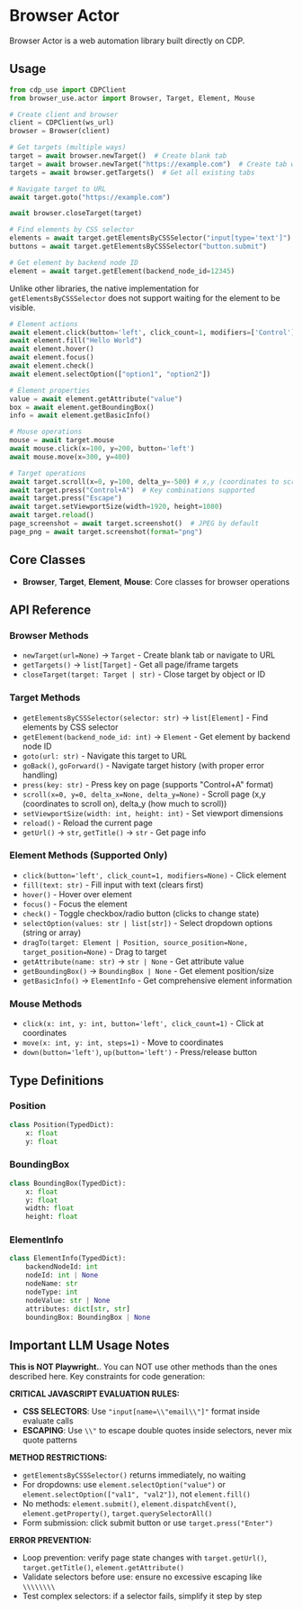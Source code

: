 # Browser Actor

Browser Actor is a web automation library built directly on CDP.

## Usage

```python
from cdp_use import CDPClient
from browser_use.actor import Browser, Target, Element, Mouse

# Create client and browser
client = CDPClient(ws_url)
browser = Browser(client)
```

```python
# Get targets (multiple ways)
target = await browser.newTarget()  # Create blank tab
target = await browser.newTarget("https://example.com")  # Create tab with URL
targets = await browser.getTargets()  # Get all existing tabs

# Navigate target to URL
await target.goto("https://example.com")

await browser.closeTarget(target)
```

```python
# Find elements by CSS selector
elements = await target.getElementsByCSSSelector("input[type='text']")
buttons = await target.getElementsByCSSSelector("button.submit")

# Get element by backend node ID
element = await target.getElement(backend_node_id=12345)
```

Unlike other libraries, the native implementation for `getElementsByCSSSelector` does not support waiting for the element to be visible.

```python
# Element actions
await element.click(button='left', click_count=1, modifiers=['Control'])
await element.fill("Hello World") 
await element.hover()
await element.focus()
await element.check() 
await element.selectOption(["option1", "option2"])

# Element properties  
value = await element.getAttribute("value")
box = await element.getBoundingBox()
info = await element.getBasicInfo()
```

```python
# Mouse operations
mouse = await target.mouse
await mouse.click(x=100, y=200, button='left')
await mouse.move(x=300, y=400)
```

```python
# Target operations
await target.scroll(x=0, y=100, delta_y=-500) # x,y (coordinates to scroll on), delta_y (how much to scroll)
await target.press("Control+A")  # Key combinations supported
await target.press("Escape")
await target.setViewportSize(width=1920, height=1080)
await target.reload()
page_screenshot = await target.screenshot()  # JPEG by default
page_png = await target.screenshot(format="png")
```

## Core Classes

- **Browser**, **Target**, **Element**, **Mouse**: Core classes for browser operations

## API Reference

### Browser Methods
- `newTarget(url=None)` → `Target` - Create blank tab or navigate to URL
- `getTargets()` → `list[Target]` - Get all page/iframe targets
- `closeTarget(target: Target | str)` - Close target by object or ID

### Target Methods
- `getElementsByCSSSelector(selector: str)` → `list[Element]` - Find elements by CSS selector
- `getElement(backend_node_id: int)` → `Element` - Get element by backend node ID
- `goto(url: str)` - Navigate this target to URL
- `goBack()`, `goForward()` - Navigate target history (with proper error handling)
- `press(key: str)` - Press key on page (supports "Control+A" format)
- `scroll(x=0, y=0, delta_x=None, delta_y=None)` - Scroll page (x,y (coordinates to scroll on), delta_y (how much to scroll))
- `setViewportSize(width: int, height: int)` - Set viewport dimensions
- `reload()` - Reload the current page
- `getUrl()` → `str`, `getTitle()` → `str` - Get page info

### Element Methods (Supported Only)
- `click(button='left', click_count=1, modifiers=None)` - Click element
- `fill(text: str)` - Fill input with text (clears first)
- `hover()` - Hover over element
- `focus()` - Focus the element
- `check()` - Toggle checkbox/radio button (clicks to change state)
- `selectOption(values: str | list[str])` - Select dropdown options (string or array)
- `dragTo(target: Element | Position, source_position=None, target_position=None)` - Drag to target
- `getAttribute(name: str)` → `str | None` - Get attribute value
- `getBoundingBox()` → `BoundingBox | None` - Get element position/size
- `getBasicInfo()` → `ElementInfo` - Get comprehensive element information


### Mouse Methods  
- `click(x: int, y: int, button='left', click_count=1)` - Click at coordinates
- `move(x: int, y: int, steps=1)` - Move to coordinates
- `down(button='left')`, `up(button='left')` - Press/release button

## Type Definitions

### Position
```python
class Position(TypedDict):
    x: float
    y: float
```

### BoundingBox
```python
class BoundingBox(TypedDict):
    x: float
    y: float
    width: float
    height: float
```

### ElementInfo
```python
class ElementInfo(TypedDict):
    backendNodeId: int
    nodeId: int | None
    nodeName: str
    nodeType: int
    nodeValue: str | None
    attributes: dict[str, str]
    boundingBox: BoundingBox | None
```

## Important LLM Usage Notes

**This is NOT Playwright.**. You can NOT use other methods than the ones described here. Key constraints for code generation:

**CRITICAL JAVASCRIPT EVALUATION RULES:**
- **CSS SELECTORS**: Use `"input[name=\\"email\\"]"` format inside evaluate calls
- **ESCAPING**: Use `\\"` to escape double quotes inside selectors, never mix quote patterns

**METHOD RESTRICTIONS:**
- `getElementsByCSSSelector()` returns immediately, no waiting
- For dropdowns: use `element.selectOption("value")` or `element.selectOption(["val1", "val2"])`, not `element.fill()`
- No methods: `element.submit()`, `element.dispatchEvent()`, `element.getProperty()`, `target.querySelectorAll()`
- Form submission: click submit button or use `target.press("Enter")`

**ERROR PREVENTION:**
- Loop prevention: verify page state changes with `target.getUrl()`, `target.getTitle()`, `element.getAttribute()`
- Validate selectors before use: ensure no excessive escaping like `\\\\\\\\`
- Test complex selectors: if a selector fails, simplify it step by step
